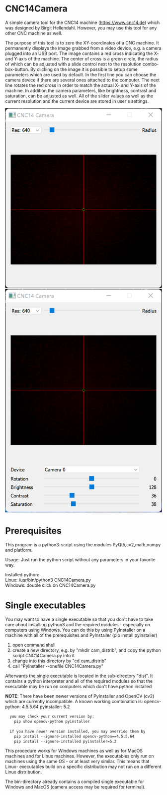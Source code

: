 # CNC14Camera
A simple camera tool for the CNC14 machine (https://www.cnc14.de) which was designed by
Birgit Hellendahl.
However, you may use this tool for any other CNC machine as well.

The purpose of this tool is to zero the XY-coordinates of a CNC machine.
It permanently displays the image grabbed from a video device, e.g. a camera
plugged into an USB port. The image contains a red cross indicating the X-
and Y-axis of the machine. The center of cross is a green circle, the radius
of which can be adjusted with a slide control next to the resolution
combo-box-button.
By clicking on the image it is possible to setup some parameters which are
used by default. In the first line you can choose the camera device if there
are several ones attached to the computer.
The next line rotates the red cross in order to match the actual X-
and Y-axis of the machine. In addition the camera parameters, like brightness,
contrast and saturation, can be adjusted as well.
All of the slider values as well as the current resolution and the current
device are stored in user's settings.


![image](CNC14Camera.png "Default view")
![image](CNC14Camera_setup.png "Setup view")

# Prerequisites
This program is a python3-script using the modules PyQt5,cv2,math,numpy and
platform.

Usage: Just run the python script without any parameters in your favorite way.

Installed python:<br>
Linux: /usr/bin/python3 CNC14Camera.py<br>
Windows: double click on CNC14Camera.py<br>

# Single executables
You may want to have a single executable so that you don't have to take care
about installing python3 and the required modules - especially on computers
using Windows.
You can do this by using PyInstaller on a machine with all of the
prerequisites and PyInstaller (pip install pyinstaller)
1. open command shell
2. create a new directory, e.g. by "mkdir cam_distrib", and copy the python
   script CNC14Camera.py into it
3. change into this directory by "cd cam_distrib"
4. call "PyInstaller --onefile CNC14Camera.py"

Afterwards the single executable is located in the sub-directory "dist". 
It contains a python interpreter and all of the required modules so that
the executable may be run on computers which don't have python installed

**NOTE**: There have been newer versions of PyInstaller and OpenCV (cv2) which
      are currently incompatible. A known working combination is:
      opencv-python: 4.5.5.64
      pyinstaller: 5.2

      you may check your current version by:
        pip show opencv-python pyinstaller

      if you have newer version installed, you may override them by
        pip install --ignore-installed opencv-python==4.5.5.64
        pip install --ignore-installed pyinstaller=5.2

This procedure works for Windows machines as well as for MacOS machines
and for Linux machines. However, the executables only run on machines
using the same OS - or at least very similar. This means that Linux-
executables build on a specific distribution may not run on a different
Linux distribution.

The bin-directory already contains a compiled single executable for
Windows and MacOS (camera access may be required for terminal).
